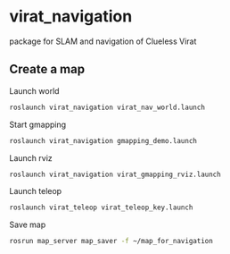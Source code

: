 # virat_navigation

package for SLAM and navigation of Clueless Virat

Create a map
------------

Launch world

```bash
roslaunch virat_navigation virat_nav_world.launch
```

Start gmapping

```bash
roslaunch virat_navigation gmapping_demo.launch
```

Launch rviz

```bash
roslaunch virat_navigation virat_gmapping_rviz.launch
```

Launch teleop

```bash
roslaunch virat_teleop virat_teleop_key.launch
```

Save map

```bash
rosrun map_server map_saver -f ~/map_for_navigation
```
